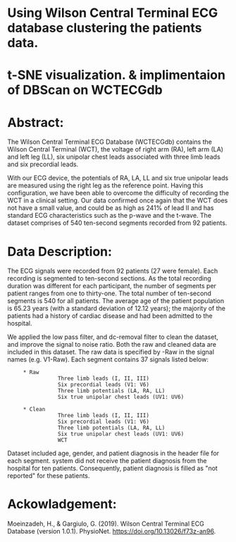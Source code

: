 # Using Wilson Central Terminal ECG database clustering the patients data.
# t-SNE visualization. & implimentaion of DBScan on WCTECGdb

# Abstract:
The Wilson Central Terminal ECG Database (WCTECGdb) contains the Wilson Central Terminal (WCT), the voltage of right arm (RA), left arm (LA) and left leg (LL), six unipolar chest leads associated with three limb leads and six precordial leads.

With our ECG device, the potentials of RA, LA, LL and six true unipolar leads are measured using the right leg as the reference point. Having this configuration, we have been able to overcome the difficulty of recording the WCT in a clinical setting. Our data confirmed once again that the WCT does not have a small value, and could be as high as 241% of lead II and has standard ECG characteristics such as the p-wave and the t-wave. The dataset comprises of 540 ten-second segments recorded from 92 patients.

# Data Description:
The ECG signals were recorded from 92 patients (27 were female). Each recording is segmented to ten-second sections. As the total recording duration was different for each participant, the number of segments per patient ranges from one to thirty-one. The total number of ten-second segments is 540 for all patients. The average age of the patient population is 65.23 years (with a standard deviation of 12.12 years); the majority of the patients had a history of cardiac disease and had been admitted to the hospital.

We applied the low pass filter, and dc-removal filter to clean the dataset, and improve the signal to noise ratio. Both the raw and cleaned data are included in this dataset. The raw data is specified by -Raw in the signal names (e.g. V1-Raw). Each segment contains 37 signals listed below:

         * Raw
                    Three limb leads (I, II, III)
                    Six precordial leads (V1: V6)
                    Three limb potentials (LA, RA, LL)
                    Six true unipolar chest leads (UV1: UV6)  

         * Clean
                    Three limb leads (I, II, III)
                    Six precordial leads (V1: V6)
                    Three limb potentials (LA, RA, LL)
                    Six true unipolar chest leads (UV1: UV6) 
                    WCT
          
Dataset included age, gender, and patient diagnosis in the header file for each segment. system did not receive the patient diagnosis from the hospital for ten patients. Consequently, patient diagnosis is filled as "not reported"  for these patients.

# Ackowladgement:

Moeinzadeh, H., & Gargiulo, G. (2019). Wilson Central Terminal ECG Database (version 1.0.1). 
PhysioNet. https://doi.org/10.13026/f73z-an96.
